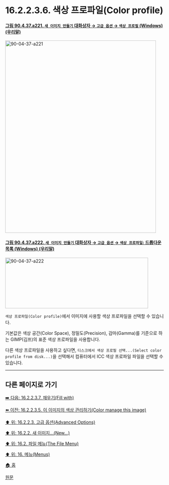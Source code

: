# 16.2.2.3.6. 색상 프로파일(Color profile)

<a id="90-04-37-a221"></a>

#### [그림 90.4.37.a221. `새 이미지 만들기` 대화상자 → `고급 옵션` → `색상 프로필` (Windows) (우리말)](./90-04-0037-create_a_new_image.md#90-04-37-a221)
<img width="479" height="611" alt="90-04-37-a221" src="https://github.com/user-attachments/assets/ae82b3e1-ef84-4385-98f3-7c4702b0730d" />

<a id="90-04-37-a222"></a>

#### [그림 90.4.37.a222. `새 이미지 만들기` 대화상자 → `고급 옵션` → `색상 프로파일`: 드롭다운 목록 (Windows) (우리말)](./90-04-0037-create_a_new_image.md#90-04-37-a222)
<img width="454" height="161" alt="90-04-37-a222" src="https://github.com/user-attachments/assets/12d58ced-72a7-42ee-b2eb-a8289468b127" />

`색상 프로파일(Color profile)`에서 이미지에 사용할 색상 프로파일을 선택할 수 있습니다.

기본값은 색상 공간(Color Space), 정밀도(Precision), 감마(Gamma)를 기준으로 하는 GIMP(김프)의 표준 색상 프로파일을 사용합니다.

다른 색상 프로파일을 사용하고 싶다면, `디스크에서 색상 프로필 선택...(Select color profile from disk...)`을 선택해서 컴퓨터에서 ICC 색상 프로파일 파일을 선택할 수 있습니다.

***

## 다른 페이지로 가기

[➡️ 다음: 16.2.2.3.7. 채우기(Fill with)](./16-02-02-03-07-fill_with.md)

[⬅️ 이전: 16.2.2.3.5. 이 이미지의 색상 관리하기(Color manage this image)](./16-02-02-03-05-color_manage_this_image.md)

[⬆️ 위: 16.2.2.3. 고급 옵션(Advanced Options)](./16-02-02-03-00-advanced_options.md)

[⬆️ 위: 16.2.2. 새 이미지...(New...)](./16-02-02-00-new.md)

[⬆️ 위: 16.2. 파일 메뉴(The File Menu)](./16-02-00-the-file-menu.md)

[⬆️ 위: 16. 메뉴(Menus)](./16-00-menus.md)

[🏠 홈](./00-home.md)

[원문](https://docs.gimp.org/2.10/ko/gimp-file-new.html#idm22657)